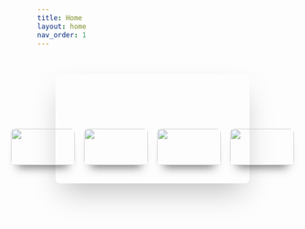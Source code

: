 ```yaml
---
title: Home
layout: home
nav_order: 1
---
```


 <!DOCTYPE html>
<html lang="en">
<head>
    <meta charset="UTF-8">
    <meta name="viewport" content="width=device-width, initial-scale=1.0">
    <link rel="stylesheet" href="style.css">
    <title>Pure CSS Image Slider</title>
    <style>
        *{
            margin: 0;
            padding: 0;
            box-sizing: border-box;
        }
        .container{
            padding: 2rem;
        }
        .wrapper{
            position: relative;
            max-width: 48rem;
            margin: 0 auto;
        }
        .slider{
            display: flex;
            aspect-ratio: 16/9;
            overflow: hidden;
            width: 100%;
            scroll-snap-type: x mandatory;
            scroll-behavior: smooth;
            box-shadow: 0 1.5rem 3rem -0.75rem rgba(0,0,0,0.25);
            border-radius: 0.5rem;
        }
        .slider img{
            flex: 1 0 100%;
            scroll-snap-align: start;
            object-fit: cover;
        }
        .nav{
            position: absolute;
            bottom: 2rem;
            left: 50%;
            transform: translateX(-50%);
            display: flex;
            gap: 1rem;    
        }
        .nav a{
            width: 7rem;
            height: 4rem;
            border-radius: .5rem;
            overflow: hidden;
            opacity: .7;
            transition: opacity ease 250ms;
            box-shadow: 0 1rem 1rem -0.75rem rgba(0,0,0,0.75);
        }
        .nav img{
            width: 100%;
            object-fit: cover;
        }
        .nav a:hover{
            opacity: 1;
        }
    </style>
</head>
<body>
    <div class="container">
        <div class="wrapper">
            <div class="slider">
                <img id="slide-1" src="1.jpg" alt="">
                <img id="slide-2" src="2.jpg" alt="">
                <img id="slide-3" src="3.jpg" alt="">
                <img id="slide-4" src="4.jpg" alt="">
            </div>
            <div class="nav">
                <a href="#slide-1">
                    <img src="1.jpg" alt="">
                </a>
                <a href="#slide-2">
                    <img src="2.jpg" alt="">
                </a>
                <a href="#slide-3">
                    <img src="3.jpg" alt="">
                </a>
                <a href="#slide-4">
                    <img src="4.jpg" alt="">
                </a>
            </div>
        </div>
    </div>
</body>
</html>


